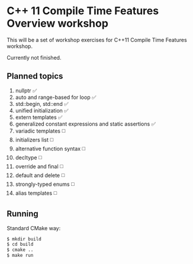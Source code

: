 # C++ 11 Compile Time Features Overview workshop

This will be a set of workshop exercises for C++11 Compile Time Features workshop.

Currently not finished.

## Planned topics

1. nullptr :white_check_mark:
2. auto and range-based for loop :white_check_mark:
3. std::begin, std::end :white_check_mark:
4. unified initialization :white_check_mark:
5. extern templates :white_check_mark:
6. generalized constant expressions and static assertions :white_check_mark:
7. variadic templates :white_medium_square:
8. initializers list :white_medium_square:
9. alternative function syntax :white_medium_square:
10. decltype :white_medium_square:
12. override and final :white_medium_square:
13. default and delete :white_medium_square:
14. strongly-typed enums :white_medium_square:
15. alias templates :white_medium_square:

## Running

Standard CMake way:

```bash
$ mkdir build
$ cd build
$ cmake ..
$ make run
```
